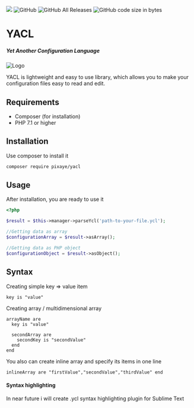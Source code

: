 ![](https://img.shields.io/badge/coverage-94%25-green)
![GitHub](https://img.shields.io/github/license/pixaye/yacl)
![GitHub All Releases](https://img.shields.io/github/downloads/pixaye/yacl/total)
![GitHub code size in bytes](https://img.shields.io/github/languages/code-size/pixaye/yacl)

# YACL
##### Yet Another Configuration Language

![Logo](https://i.imgur.com/BP0GNRS.jpg)

YACL is lightweight and easy to use library, which allows you to make your configuration files easy to read and edit. 

## Requirements

- Composer (for installation)
- PHP 7.1 or higher

## Installation

Use composer to install it

````bash
composer require pixaye/yacl
````

## Usage

After installation, you are ready to use it

````php
<?php

$result = $this->manager->parseYcl('path-to-your-file.ycl');

//Getting data as array
$configurationArray = $result->asArray();

//Getting data as PHP object
$configurationObject = $result->asObject();
````

## Syntax

Creating simple key => value item

````
key is "value"
````

Creating array / multidimensional array

````
arrayName are
  key is "value"
  
  secondArray are
    secondKey is "secondValue"
  end
end
````

You also can create inline array and specify its items in one line

````
inlineArray are "firstValue","secondValue","thirdValue" end
````

#### Syntax highlighting

In near future i will create .ycl syntax highlighting plugin for Sublime Text
